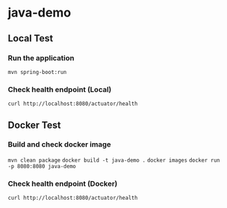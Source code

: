 # java-demo

## Local Test

### Run the application

`mvn spring-boot:run`

### Check health endpoint (Local)

`curl http://localhost:8080/actuator/health`

## Docker Test

### Build and check docker image

`mvn clean package`
`docker build -t java-demo .`
`docker images`
`docker run -p 8080:8080 java-demo`

### Check health endpoint (Docker)

`curl http://localhost:8080/actuator/health`